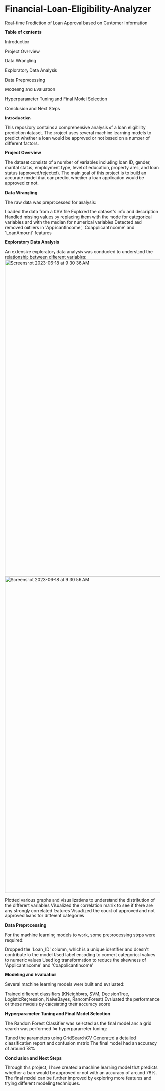 # Financial-Loan-Eligibility-Analyzer

Real-time Prediction of Loan Approval based on Customer Information

**Table of contents**

Introduction

Project Overview

Data Wrangling

Exploratory Data Analysis

Data Preprocessing

Modeling and Evaluation

Hyperparameter Tuning and Final Model Selection

Conclusion and Next Steps

**Introduction**

This repository contains a comprehensive analysis of a loan eligibility prediction dataset. The project uses several machine learning models to predict whether a loan would be approved or not based on a number of different factors.

**Project Overview**

The dataset consists of a number of variables including loan ID, gender, marital status, employment type, level of education, property area, and loan status (approved/rejected). The main goal of this project is to build an accurate model that can predict whether a loan application would be approved or not.

**Data Wrangling**

The raw data was preprocessed for analysis:

Loaded the data from a CSV file
Explored the dataset's info and description
Handled missing values by replacing them with the mode for categorical variables and with the median for numerical variables
Detected and removed outliers in 'ApplicantIncome', 'CoapplicantIncome' and 'LoanAmount' features

**Exploratory Data Analysis**

An extensive exploratory data analysis was conducted to understand the relationship between different variables:
<img width="1031" alt="Screenshot 2023-06-18 at 9 30 36 AM" src="https://github.com/Abhi0323/Financial-Loan-Eligibility-Analyzer/assets/112967999/e9634945-4aa7-4d42-944e-be9a168b93a5">
<img width="1031" alt="Screenshot 2023-06-18 at 9 30 56 AM" src="https://github.com/Abhi0323/Financial-Loan-Eligibility-Analyzer/assets/112967999/3e56d88b-887e-4616-97ea-4a413e2eba22">

Plotted various graphs and visualizations to understand the distribution of the different variables
Visualized the correlation matrix to see if there are any strongly correlated features
Visualized the count of approved and not approved loans for different categories

**Data Preprocessing**

For the machine learning models to work, some preprocessing steps were required:

Dropped the 'Loan_ID' column, which is a unique identifier and doesn't contribute to the model
Used label encoding to convert categorical values to numeric values
Used log transformation to reduce the skewness of 'ApplicantIncome' and 'CoapplicantIncome'

**Modeling and Evaluation**

Several machine learning models were built and evaluated:

Trained different classifiers (KNeighbors, SVM, DecisionTree, LogisticRegression, NaiveBayes, RandomForest)
Evaluated the performance of these models by calculating their accuracy score

**Hyperparameter Tuning and Final Model Selection**

The Random Forest Classifier was selected as the final model and a grid search was performed for hyperparameter tuning:

Tuned the parameters using GridSearchCV
Generated a detailed classification report and confusion matrix
The final model had an accuracy of around 78%

**Conclusion and Next Steps**

Through this project, I have created a machine learning model that predicts whether a loan would be approved or not with an accuracy of around 78%. The final model can be further improved by exploring more features and trying different modeling techniques.
